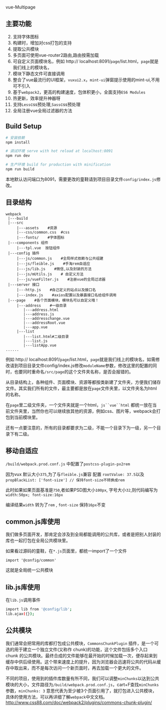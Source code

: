 vue-Multipage

## 主要功能
 2. 支持字体图标
 3. 构建时，增加对css打包的支持
 4. 提取公共模块
 5. 多页面可使用vue-router2路由,路由按需加载
 6. 可自定义页面模块名，例如 http:// localhost:8091/`page`/list.html，`page`就是我们线上的模块名，
 7. 模块下静态文件可直接调用
 8. 整合了vue最流行的UI框架，`vuxui2.x`，`mint-ui`弹窗提示使用的mint-ui,不用可不引入
 9. 基于`webpack2`，更高的构建速度，包体积更小，全面支持`ES6 Modules`
 10. 热更新，效率提升神器呀
 11. 支持`Less`css预处理,`Sass`css预处理
 12. 全局注册vue全局过滤器的方法 

## Build Setup

``` bash
# 安装依赖
npm install

# 调试环境 serve with hot reload at localhost:8091
npm run dev

# 生产环境 build for production with minification
npm run build

```
本地默认访问端口为8091，需要更改的童鞋请到项目目录文件`config/index.js`修改。


## 目录结构
```
webpack
 |---build
 |---src
     |---assets    #资源
     |---css/common.css  #css
     |---fonts/    #字体图标
 |---components 组件
     |---tpl.vue  按钮组件
 |---config 插件
     |---js/common.js    #全局样式依赖与公共组建
     |---js/fleible.js    #手淘rem自适应
     |---js/lib.js    #微信,以及封装的方法
     |---js/mUtils.js    # 自定义方法
     |---js/vueFilter.js    #注册vue的全局过滤器
 |---server 接口
     |---http.js    #自己定义的站点以及接口名
     |---index.js    #axios配置以及暴露接口名给组件调用
 |---page    #各个页面模块，模块名可以自定义哦！
     |---address    #一级目录
        |---address.html
        |---address.js
        |---addresschange.vue
        |---addressRoot.vue
        |---app.vue
     |---list    
        |---list.html#二级目录
        |---list.js
        |---listApp.vue
......

  ```

例如 http:// localhost:8091/`page`/list.html，`page`就是我们线上的模块名，如需修改请到项目目录文件config/index.js修改`moduleName`参数，修改这里的配置的同时，也要同时重命名`/src/page`的这个文件夹名称，是否会报错的。

从目录结构上，各种组件、页面模块、资源等都按类新建了文件夹，方便我们储存文件。其实我们所有的文件，最主要都是放在`page`文件夹里，以文件夹名为html的名称。

在`page`里二级文件夹，一个文件夹就是一个html，`js``vue``html` 都统一放在当前文件夹里，当然你也可以继续放其他的资源，例如css、图片等，webpack会打包到当前模块里。

还有一点要注意的，所有的目录都要求为二级，不能一个目录下为一级，另一个目录下有二级。


## 移动自适应

`/build/webpack.prod.conf.js` 中配置了`postcss-plugin-px2rem`

因为vux 默认大小`375`,为了与`fleible.js`兼容 配置 `rootValue: 37.5`以及`propBlackList: ['font-size'] // 保持font-size不转换成rem`

此时如果如果页面基准是`750`,者如果PSD图大小`100px`, 字号大小`32`,则代码编写为 `width:50px; font-size:16px` 

编译结果`width` 转为了`rem` , `font-size` 保持`16px`不变

## common.js库使用

我们做多页面开发，那肯定会涉及到全局都能调用的公共库，或者是把别人封装的库也一起打包在全局公共模块里。

如果看过源码的童鞋，在`*.js`页面里，都统一import了一个文件

```
import '@config/common'
```
这就是全局统一公共模块

## lib.js库使用

在`lib.js`调用事件

``` bash
import lib from '@config/lib';
lib.ajax({}); 
```

## 公共模块
我们通常会把常用的库都打包成公共模块，`CommonsChunkPlugin` 插件，是一个可选的用于建立一个独立文件(又称作 chunk)的功能，这个文件包括多个入口 chunk 的公共模块。最终合成的文件能够在最开始的时候加载一次，便存起来到缓存中供后续使用。这个带来速度上的提升，因为浏览器会迅速将公共的代码从缓存中取出来，而不是每次访问一个新页面时，再去加载一个更大的文件。

不同的项目，使用到的插件库数量有所不同，我们可以调整`minChunks`以达到公共模块的大小，文件路径为`/build/webpack.prod.conf.js`，cart+F查找`minChunks`参数，`minChunks: 3` 意思代表为至少被3个页面引用了，就打包进入公共模块，具体的使用方法，可以再详细了解`webpack`中文文档。http://www.css88.com/doc/webpack2/plugins/commons-chunk-plugin/


